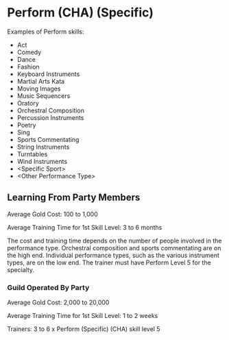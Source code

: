 # Perform (CHA) (Specific)

Examples of Perform skills:

- Act
- Comedy
- Dance
- Fashion
- Keyboard Instruments
- Martial Arts Kata
- Moving Images
- Music Sequencers
- Oratory
- Orchestral Composition
- Percussion Instruments
- Poetry
- Sing
- Sports Commentating
- String Instruments
- Turntables
- Wind Instruments
- \<Specific Sport\>
- \<Other Performance Type\>

## Learning From Party Members

Average Gold Cost: 100 to 1,000

Average Training Time for 1st Skill Level: 3 to 6 months

The cost and training time depends on the number of people involved in the performance type. Orchestral composition and sports commentating are on the high end. Individual performance types, such as the various instrument types, are on the low end. The trainer must have Perform Level 5 for the specialty.

### Guild Operated By Party

Average Gold Cost: 2,000 to 20,000

Average Training Time for 1st Skill Level: 1 to 2 weeks

Trainers: 3 to 6 x Perform (Specific) (CHA) skill level 5
